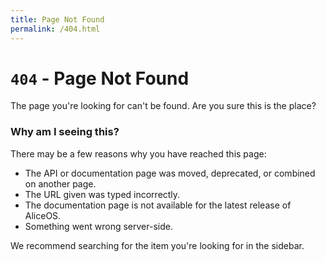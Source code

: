 ```yaml
---
title: Page Not Found
permalink: /404.html
---
```

# `404` - Page Not Found
The page you're looking for can't be found. Are you sure this is the place?

### Why am I seeing this?
There may be a few reasons why you have reached this page:

- The API or documentation page was moved, deprecated, or combined on another page.
- The URL given was typed incorrectly.
- The documentation page is not available for the latest release of AliceOS.
- Something went wrong server-side.

We recommend searching for the item you're looking for in the sidebar.